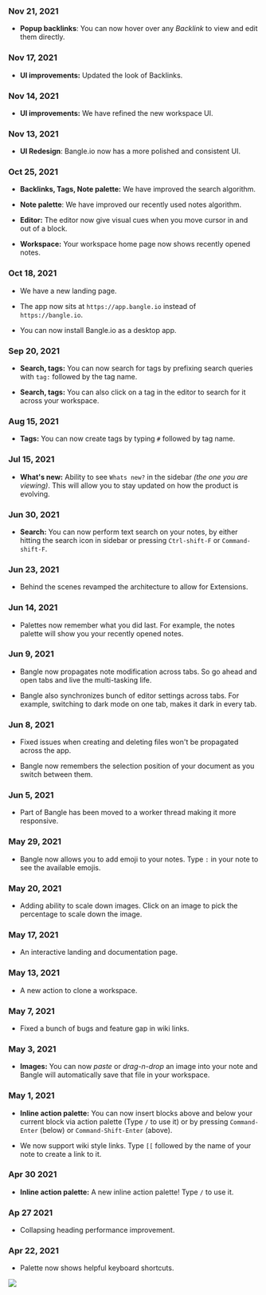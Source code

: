 ### Nov 21, 2021

- **Popup backlinks**: You can now hover over any _Backlink_ to view and edit them directly. 

### Nov 17, 2021

- **UI improvements:** Updated the look of Backlinks.

### Nov 14, 2021

- **UI improvements:** We have refined the new workspace UI.

### Nov 13, 2021

- **UI Redesign**: Bangle.io now has a more polished and consistent UI.

### Oct 25, 2021

- **Backlinks, Tags, Note palette:**  We have improved the search algorithm.

- **Note palette**: We have improved our recently used notes algorithm.

- **Editor:** The editor now give visual cues when you move cursor in and out of a block.

- **Workspace:** Your workspace home page now shows recently opened notes.

### Oct 18, 2021

- We have a new landing page.

- The app now sits at `https://app.bangle.io` instead of `https://bangle.io`.

- You can now install Bangle.io as a desktop app.

### Sep 20, 2021

- **Search, tags:** You can now search for tags by prefixing search queries with `tag:` followed by the tag name.

- **Search, tags:** You can also click on a tag in the editor to search for it across your workspace.

### Aug 15, 2021

- **Tags:** You can now create tags by typing `#` followed by tag name.

### Jul 15, 2021

- **What's new:** Ability to see `Whats new?` in the sidebar _(the one you are viewing)_. This will allow you to stay updated on how the product is evolving.

### Jun 30, 2021

- **Search:** You can now perform text search on your notes, by either hitting the search icon in sidebar or pressing `Ctrl-shift-F` or `Command-shift-F`.

### Jun 23, 2021

- Behind the scenes revamped the architecture to allow for Extensions.

### Jun 14, 2021

- Palettes now remember what you did last. For example, the notes palette will show you your recently opened notes.

### Jun 9, 2021

- Bangle now propagates note modification across tabs. So go ahead and open tabs and live the multi-tasking life.

- Bangle also synchronizes bunch of editor settings across tabs. For example, switching to dark mode on one tab, makes it dark in every tab.

### Jun 8, 2021

- Fixed issues when creating and deleting files won't be propagated across the app.

- Bangle now remembers the selection position of your document as you switch between them.

### Jun 5, 2021

- Part of Bangle has been moved to a worker thread making it more responsive.

### May 29, 2021

- Bangle now allows you to add emoji to your notes. Type `:` in your note to see the available emojis.

### May 20, 2021

- Adding ability to scale down images. Click on an image to pick the percentage to scale down the image.

### May 17, 2021

- An interactive landing and documentation page.

### May 13, 2021

- A new action to clone a workspace.

### May 7, 2021

- Fixed a bunch of bugs and feature gap in wiki links.

### May 3, 2021

- **Images:** You can now _paste_ or _drag-n-drop_ an image into your note and Bangle will automatically save that file in your workspace.

### May 1, 2021

- **Inline action palette:** You can now insert blocks above and below your current block via action palette (Type `/` to use it) or by pressing `Command-Enter` (below) or `Command-Shift-Enter` (above).

- We now support wiki style links. Type `[[` followed by the name of your note to create a link to it.

### Apr 30 2021

- **Inline action palette:** A new inline action palette! Type `/` to use it.

### Ap 27 2021

- Collapsing heading performance improvement.

### Apr 22, 2021

- Palette now shows helpful keyboard shortcuts.

![](/changelog/image-2021-05-03-22-12-19-498.png)